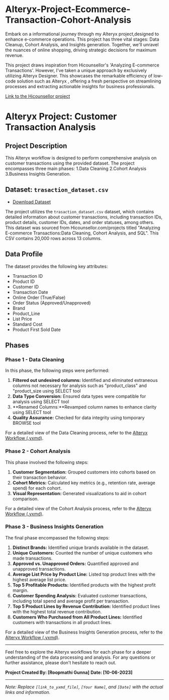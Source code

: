 # Alteryx-Project-Ecommerce-Transaction-Cohort-Analysis

Embark on a informational journey through my Alteryx project,designed to enhance e-commerce operations. This project has three vital stages: Data Cleanup, Cohort Analysis, and Insights generation. Together, we'll unravel the nuances of online shopping, driving strategic decisions for maximum revenue.

This project draws inspiration from Hicounsellor's 'Analyzing E-commerce Transactions'. However, I've taken a unique approach by exclusively utilizing Alteryx Designer. This showcases the remarkable efficiency of low-code solution such as Alteryx , offering a fresh perspective on streamlining processes and extracting actionable insights for business professionals.

[Link to the Hicounsellor project](https://hicounselor.com/projects/analyzing-e-commerce-transactions-data-cleaning-cohort-analysis-and-sql)


# Alteryx Project: Customer Transaction Analysis

## Project Description
This Alteryx workflow is designed to perform comprehensive analysis on customer transactions using the provided dataset. The project encompasses three main phases:
1.Data Cleaning
2.Cohort Analysis
3.Business Insights Generation.

## Dataset: `trasaction_dataset.csv`
- [Download Dataset](https://github.com/SQLicious/Alteryx-Project-Ecommerce-Transaction-Cohort-Analysis/blob/main/Inputs/transaction_dataset.csv)

The project utilizes the `trasaction_dataset.csv` dataset, which contains detailed information about customer transactions, including transaction IDs, product details, customer IDs, dates, and order statuses, among others. This dataset was sourced from Hicounsellor.com/projects titled "Analyzing E-commerce Transactions:Data Cleaning, Cohort Analysis, and SQL". This CSV contains 20,000 rows across 13 columns.

## Data Profile
The dataset provides the following key attributes:
- Transaction ID
- Product ID
- Customer ID
- Transaction Date
- Online Order (True/False)
- Order Status (Approved/Unapproved)
- Brand
- Product_Line
- List Price
- Standard Cost
- Product First Sold Date

## Phases

### Phase 1 - Data Cleaning
In this phase, the following steps were performed:
1. **Filtered out undesired columns:** Identified and eliminated extraneous columns not necessary for analysis such as "product_class" and "product_size using SELECT tool
2. **Data Type Conversion:** Ensured data types were compatible for analysis using SELECT tool
3. **Renamed Columns:**Revamped column names to enhance clarity using SELECT tool
4. **Quality Assurance:** Checked for data integrity using tomporary BROWSE tool

For a detailed view of the Data Cleaning process, refer to the [Alteryx Workflow (.yxmd)](link_to_yxmd_file).

### Phase 2 - Cohort Analysis
This phase involved the following steps:
1. **Customer Segmentation:** Grouped customers into cohorts based on their transaction behavior.
2. **Cohort Metrics:** Calculated key metrics (e.g., retention rate, average spend) for each cohort.
3. **Visual Representation:** Generated visualizations to aid in cohort comparison.

For a detailed view of the Cohort Analysis process, refer to the [Alteryx Workflow (.yxmd)](link_to_yxmd_file).

### Phase 3 - Business Insights Generation
The final phase encompassed the following steps:
1. **Distinct Brands:** Identified unique brands available in the dataset.
2. **Unique Customers:** Counted the number of unique customers who made transactions.
3. **Approved vs. Unapproved Orders:** Quantified approved and unapproved transactions.
4. **Average List Price by Product Line:** Listed top product lines with the highest average list price.
5. **Top 5 Profitable Products:** Identified products with the highest profit margin.
6. **Customer Spending Analysis:** Evaluated customer transactions, including total spend and average profit per transaction.
7. **Top 5 Product Lines by Revenue Contribution:** Identified product lines with the highest total revenue contribution.
8. **Customers Who Purchased from All Product Lines:** Identified customers with transactions in all product lines.

For a detailed view of the Business Insights Generation process, refer to the [Alteryx Workflow (.yxmd)](link_to_yxmd_file).

---

Feel free to explore the Alteryx workflows for each phase for a deeper understanding of the data processing and analysis. For any questions or further assistance, please don't hesitate to reach out.

**Project Created By: [Roopmathi Gunna]**
**Date: [10-06-2023]**

---

*Note: Replace `[link_to_yxmd_file]`, `[Your Name]`, and `[Date]` with the actual links and information.*

